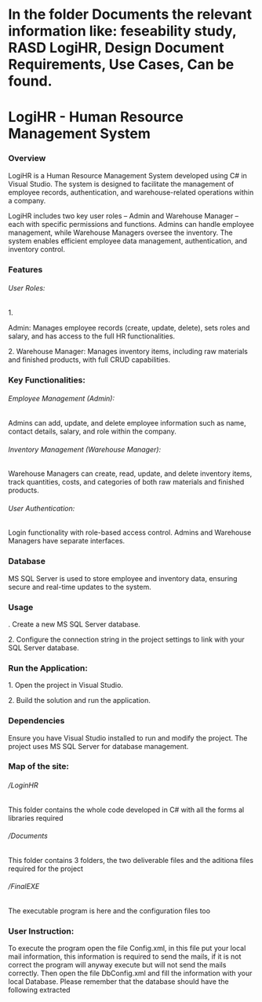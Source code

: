 <h1> In the folder Documents the relevant information like: feseability study, RASD LogiHR, Design Document Requirements, Use Cases, Can be found.

<h1>LogiHR - Human Resource Management System</h1> <h3>Overview</h3> <p>LogiHR is a Human Resource Management System developed using C# in Visual Studio. The system is designed to facilitate the management of employee records, authentication, and warehouse-related operations within a company. 
  
  
  LogiHR includes two key user roles – Admin and Warehouse Manager – each with specific permissions and functions. Admins can handle employee management, while Warehouse Managers oversee the inventory. The system enables efficient employee data management, authentication, and inventory control.</p> <h3>Features</h3> <h6>User Roles:</h6> <p>1. 
  
  Admin: Manages employee records (create, update, delete), sets roles and salary, and has access to the full HR functionalities.</p> <p>2. Warehouse Manager: Manages inventory items, including raw materials and finished products, with full CRUD capabilities.</p> <h3>Key Functionalities:</h3> <h6>Employee Management (Admin):</h6> <p>Admins can add, update, and delete employee information such as name, contact details, salary, and role within the company.</p> <h6>Inventory Management (Warehouse Manager):</h6> <p>Warehouse Managers can create, read, update, and delete inventory items, track quantities, costs, and categories of both raw materials and finished products.</p> <h6>User Authentication:</h6> <p>Login functionality with role-based access control. Admins and Warehouse Managers have separate interfaces.</p> <h3>Database</h3> <p>MS SQL Server is used to store employee and inventory data, ensuring secure and real-time updates to the system.</p> <h3>Usage</h3>. Create a new MS SQL Server database.</p> <p>2. Configure the connection string in the project settings to link with your SQL Server database.</p> <h3>Run the Application:</h3> <p>1. Open the project in Visual Studio.</p> <p>2. Build the solution and run the application.</p> <h3>Dependencies</h3> <p>Ensure you have Visual Studio installed to run and modify the project. The project uses MS SQL Server for database management.</p>
<h3>Map of the site:</h3> 

<h6>/LoginHR</h6> <p>This folder contains the whole code developed in C# with all the forms al libraries required</p>
<h6>/Documents</h6> <p>This folder contains 3 folders, the two deliverable files and the aditiona files required for the project </p>
<h6>/FinalEXE</h6> <p>The executable program is here and the configuration files too </p>

<h3>User Instruction:</h3> 
<p>To execute the program open the file Config.xml, in this file put your local mail information, this information is required to send the mails, if it is not correct the program will anyway execute but will not send the mails correctly.
Then open the file DbConfig.xml and fill the information with your local Database. Please remember that the database should have the following extracted</p>
